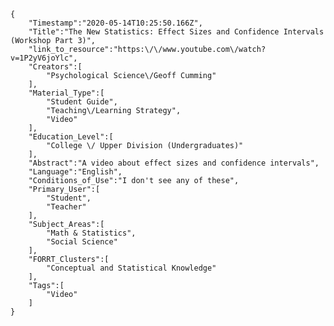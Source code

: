 
    {
        "Timestamp":"2020-05-14T10:25:50.166Z",
        "Title":"The New Statistics: Effect Sizes and Confidence Intervals (Workshop Part 3)",
        "link_to_resource":"https:\/\/www.youtube.com\/watch?v=1P2yV6joYlc",
        "Creators":[
            "Psychological Science\/Geoff Cumming"
        ],
        "Material_Type":[
            "Student Guide",
            "Teaching\/Learning Strategy",
            "Video"
        ],
        "Education_Level":[
            "College \/ Upper Division (Undergraduates)"
        ],
        "Abstract":"A video about effect sizes and confidence intervals",
        "Language":"English",
        "Conditions_of_Use":"I don't see any of these",
        "Primary_User":[
            "Student",
            "Teacher"
        ],
        "Subject_Areas":[
            "Math & Statistics",
            "Social Science"
        ],
        "FORRT_Clusters":[
            "Conceptual and Statistical Knowledge"
        ],
        "Tags":[
            "Video"
        ]
    }
